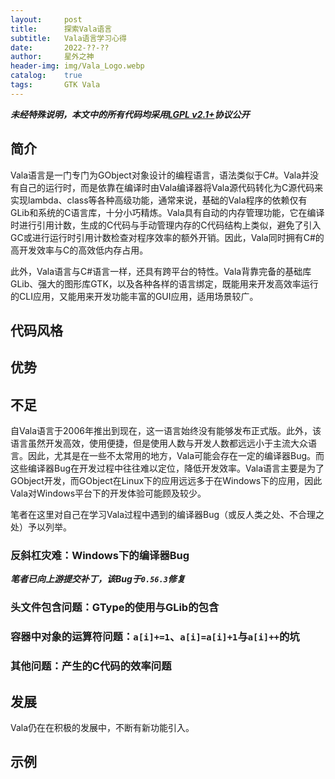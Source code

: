 ```yaml
---
layout:     post
title:      探索Vala语言
subtitle:   Vala语言学习心得
date:       2022-??-??
author:     星外之神
header-img: img/Vala_Logo.webp
catalog:    true
tags:       GTK Vala
---
```


***未经特殊说明，本文中的所有代码均采用[LGPL v2.1+](https://www.gnu.org/licenses/old-licenses/lgpl-2.1.en.html)协议公开***

## 简介

Vala语言是一门专门为GObject对象设计的编程语言，语法类似于C#。Vala并没有自己的运行时，而是依靠在编译时由Vala编译器将Vala源代码转化为C源代码来实现lambda、class等各种高级功能，通常来说，基础的Vala程序的依赖仅有GLib和系统的C语言库，十分小巧精炼。Vala具有自动的内存管理功能，它在编译时进行引用计数，生成的C代码与手动管理内存的C代码结构上类似，避免了引入GC或进行运行时引用计数检查对程序效率的额外开销。因此，Vala同时拥有C#的高开发效率与C的高效低内存占用。

此外，Vala语言与C#语言一样，还具有跨平台的特性。Vala背靠完备的基础库GLib、强大的图形库GTK，以及各种各样的语言绑定，既能用来开发高效率运行的CLI应用，又能用来开发功能丰富的GUI应用，适用场景较广。

## 代码风格

## 优势

## 不足

自Vala语言于2006年推出到现在，这一语言始终没有能够发布正式版。此外，该语言虽然开发高效，使用便捷，但是使用人数与开发人数都远远小于主流大众语言。因此，尤其是在一些不太常用的地方，Vala可能会存在一定的编译器Bug。而这些编译器Bug在开发过程中往往难以定位，降低开发效率。Vala语言主要是为了GObject开发，而GObject在Linux下的应用远远多于在Windows下的应用，因此Vala对Windows平台下的开发体验可能顾及较少。

笔者在这里对自己在学习Vala过程中遇到的编译器Bug（或反人类之处、不合理之处）予以列举。

### 反斜杠灾难：Windows下的编译器Bug

***笔者已向上游提交补丁，该Bug于`0.56.3`修复***

### 头文件包含问题：GType的使用与GLib的包含

### 容器中对象的运算符问题：`a[i]+=1`、`a[i]=a[i]+1`与`a[i]++`的坑

### 其他问题：产生的C代码的效率问题

## 发展

Vala仍在在积极的发展中，不断有新功能引入。

## 示例
